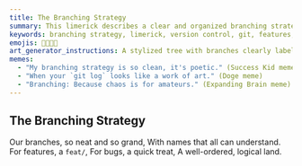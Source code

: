 ```yaml
---
title: The Branching Strategy
summary: This limerick describes a clear and organized branching strategy in version control, emphasizing the use of consistent naming conventions for features and bug fixes to maintain a logical and understandable codebase.
keywords: branching strategy, limerick, version control, git, features, bug fixes, naming conventions, organized, logical, codebase
emojis: 🌳🔗✅💡
art_generator_instructions: A stylized tree with branches clearly labeled "feat/" and "bugfix/," each branch extending neatly and predictably. The tree should be glowing with a sense of order and clarity. Small, happy developers are easily navigating the branches. The overall feeling should be one of efficiency, harmony, and well-managed growth.
memes:
  - "My branching strategy is so clean, it's poetic." (Success Kid meme)
  - "When your `git log` looks like a work of art." (Doge meme)
  - "Branching: Because chaos is for amateurs." (Expanding Brain meme)
---
```

## The Branching Strategy

Our branches, so neat and so grand,
With names that all can understand.
For features, a `feat/`,
For bugs, a quick treat,
A well-ordered, logical land.